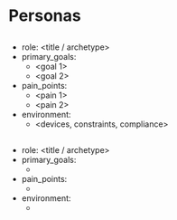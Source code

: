 # Personas

## <Persona Name>
- role: <title / archetype>
- primary_goals:
  - <goal 1>
  - <goal 2>
- pain_points:
  - <pain 1>
  - <pain 2>
- environment:
  - <devices, constraints, compliance>

## <Another Persona>
- role: <title / archetype>
- primary_goals:
  - <goal>
- pain_points:
  - <pain>
- environment:
  - <context>
